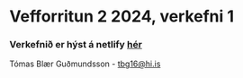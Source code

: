 # Vefforritun 2 2024, verkefni 1

### Verkefnið er hýst á netlify [hér](https://dynamic-bienenstitch-23b542.netlify.app/)

Tómas Blær Guðmundsson - tbg16@hi.is
